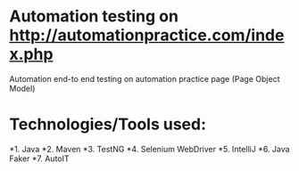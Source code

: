 # Automation testing on http://automationpractice.com/index.php

Automation end-to end testing on automation practice page (Page Object Model)

# Technologies/Tools used:

*1. Java
*2. Maven
*3. TestNG
*4. Selenium WebDriver
*5. IntelliJ
*6. Java Faker
*7. AutoIT
